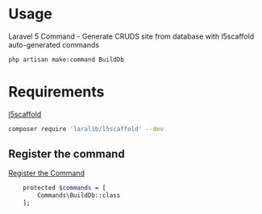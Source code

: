 # Usage
Laravel 5 Command - Generate CRUDS site from database with l5scaffold auto-generated commands 
```sh
php artisan make:command BuildDb
```


# Requirements
[l5scaffold](https://github.com/laralib/l5scaffold) 
```sh
composer require 'laralib/l5scaffold' --dev
```

## Register the command 
[Register the Command](https://laravel.com/docs/5.4/artisan#registering-commands)
```sh
    protected $commands = [
        Commands\BuildDb::class
    ];
```

